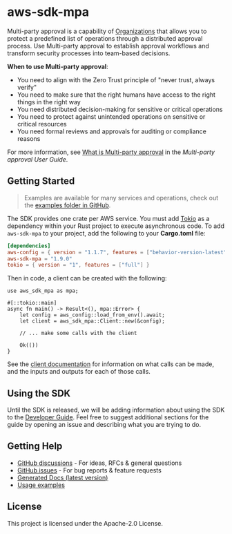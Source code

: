 # aws-sdk-mpa

Multi-party approval is a capability of [Organizations](http://aws.amazon.com/organizations) that allows you to protect a predefined list of operations through a distributed approval process. Use Multi-party approval to establish approval workflows and transform security processes into team-based decisions.

__When to use Multi-party approval__:
  - You need to align with the Zero Trust principle of "never trust, always verify"
  - You need to make sure that the right humans have access to the right things in the right way
  - You need distributed decision-making for sensitive or critical operations
  - You need to protect against unintended operations on sensitive or critical resources
  - You need formal reviews and approvals for auditing or compliance reasons

For more information, see [What is Multi-party approval](https://docs.aws.amazon.com/mpa/latest/userguide/what-is.html) in the _Multi-party approval User Guide_.

## Getting Started

> Examples are available for many services and operations, check out the
> [examples folder in GitHub](https://github.com/awslabs/aws-sdk-rust/tree/main/examples).

The SDK provides one crate per AWS service. You must add [Tokio](https://crates.io/crates/tokio)
as a dependency within your Rust project to execute asynchronous code. To add `aws-sdk-mpa` to
your project, add the following to your **Cargo.toml** file:

```toml
[dependencies]
aws-config = { version = "1.1.7", features = ["behavior-version-latest"] }
aws-sdk-mpa = "1.9.0"
tokio = { version = "1", features = ["full"] }
```

Then in code, a client can be created with the following:

```rust,no_run
use aws_sdk_mpa as mpa;

#[::tokio::main]
async fn main() -> Result<(), mpa::Error> {
    let config = aws_config::load_from_env().await;
    let client = aws_sdk_mpa::Client::new(&config);

    // ... make some calls with the client

    Ok(())
}
```

See the [client documentation](https://docs.rs/aws-sdk-mpa/latest/aws_sdk_mpa/client/struct.Client.html)
for information on what calls can be made, and the inputs and outputs for each of those calls.

## Using the SDK

Until the SDK is released, we will be adding information about using the SDK to the
[Developer Guide](https://docs.aws.amazon.com/sdk-for-rust/latest/dg/welcome.html). Feel free to suggest
additional sections for the guide by opening an issue and describing what you are trying to do.

## Getting Help

* [GitHub discussions](https://github.com/awslabs/aws-sdk-rust/discussions) - For ideas, RFCs & general questions
* [GitHub issues](https://github.com/awslabs/aws-sdk-rust/issues/new/choose) - For bug reports & feature requests
* [Generated Docs (latest version)](https://awslabs.github.io/aws-sdk-rust/)
* [Usage examples](https://github.com/awslabs/aws-sdk-rust/tree/main/examples)

## License

This project is licensed under the Apache-2.0 License.

